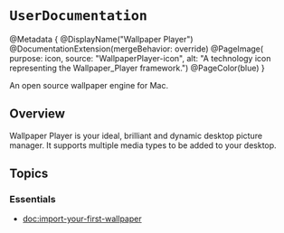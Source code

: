 # ``UserDocumentation``

@Metadata {
    @DisplayName("Wallpaper Player")
    @DocumentationExtension(mergeBehavior: override)
    @PageImage(
               purpose: icon,
               source: "WallpaperPlayer-icon", 
               alt: "A technology icon representing the Wallpaper_Player framework.")
    @PageColor(blue)
}

An open source wallpaper engine for Mac.

## Overview

Wallpaper Player is your ideal, brilliant and dynamic desktop picture manager. 
It supports multiple media types to be added to your desktop.

## Topics

### Essentials

- <doc:import-your-first-wallpaper>

